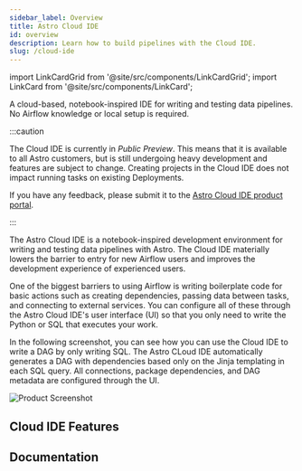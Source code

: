 ```yaml
---
sidebar_label: Overview
title: Astro Cloud IDE
id: overview
description: Learn how to build pipelines with the Cloud IDE.
slug: /cloud-ide
---
```


import LinkCardGrid from '@site/src/components/LinkCardGrid';
import LinkCard from '@site/src/components/LinkCard';

<p class="DocItem__header-description">
  A cloud-based, notebook-inspired IDE for writing and testing data pipelines. No Airflow knowledge or local setup is required.
</p>

:::caution

<!-- id to make it easier to remove: cloud-ide-preview-banner -->

The Cloud IDE is currently in _Public Preview_. This means that it is available to all Astro customers, but is still undergoing heavy development and features are subject to change. Creating projects in the Cloud IDE does not impact running tasks on existing Deployments. 

If you have any feedback, please submit it to the [Astro Cloud IDE product portal](https://portal.productboard.com/75k8qmuqjacnrrnef446fggj).

:::

The Astro Cloud IDE is a notebook-inspired development environment for writing and testing data pipelines with Astro. The Cloud IDE materially lowers the barrier to entry for new Airflow users and improves the development experience of experienced users.

One of the biggest barriers to using Airflow is writing boilerplate code for basic actions such as creating dependencies, passing data between tasks, and connecting to external services. You can configure all of these through the Astro Cloud IDE's user interface (UI) so that you only need to write the Python or SQL that executes your work.

In the following screenshot, you can see how you can use the Cloud IDE to write a DAG by only writing SQL. The Astro CLoud IDE automatically generates a DAG with dependencies based only on the Jinja templating in each SQL query. All connections, package dependencies, and DAG metadata are configured through the UI.

![Product Screenshot](/img/cloud-ide/pipeline-editor.png)

<!-- insert demo video -->

## Cloud IDE Features

<LinkCardGrid>
  <LinkCard
    label="Focus on task logic"
    description="Turn everyday Python and SQL into Airflow-ready DAG files that follow the latest best practices."
  />
  <LinkCard
    label="Handle data seamlessly"
    description="Pass data directly from one task to another using a notebook-style interface. No configuration required."
  />
  <LinkCard
    label="Move between SQL and Python"
    description="Use SQL tables as dataframes by referencing your upstream query name, and vice versa."
  />
  <LinkCard
    label="Auto-generate your DAG"
    description="Your dependency graph and DAG file are auto-generated based on data references in your SQL and Python code."
  />
  <LinkCard
    label="Source control your changes"
    description="Push your pipeline to a Git repository with a built-in Git integration."
  />
  <LinkCard
    label="Deploy directly to Astro"
    description="Using our out-of-the-box CI/CD, deploy your code to a production Deployment on Astro in a few clicks."
  />
</LinkCardGrid>

## Documentation


<LinkCardGrid>
  <LinkCard truncate label="Quickstart" description="Create data pipelines from scratch using the Astro Cloud IDE." href="/astro/cloud-ide/quickstart" />
  <LinkCard truncate label="Deploy a project" description="Push your changes from the Astro Cloud IDE directly to GitHub or a Deployment" href="/astro/cloud-ide/deploy-project" />
  <LinkCard truncate label="Security" description="Learn how the Astro Cloud IDE keeps your code and production Deployments secure." href="/astro/cloud-ide/reference/security" />
</LinkCardGrid>
